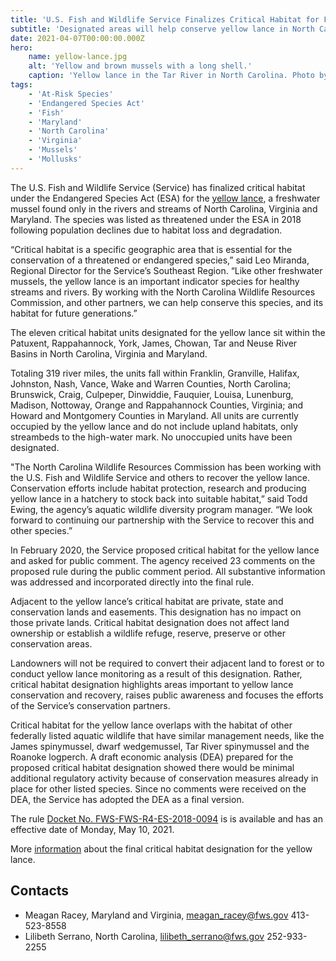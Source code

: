 ```yaml
---
title: 'U.S. Fish and Wildlife Service Finalizes Critical Habitat for Freshwater Mussel'
subtitle: 'Designated areas will help conserve yellow lance in North Carolina, Virginia and Maryland'
date: 2021-04-07T00:00:00.000Z
hero:
    name: yellow-lance.jpg
    alt: 'Yellow and brown mussels with a long shell.'
    caption: 'Yellow lance in the Tar River in North Carolina. Photo by Sarah McRae, USFWS.'
tags:
    - 'At-Risk Species'
    - 'Endangered Species Act'
    - 'Fish'
    - 'Maryland'
    - 'North Carolina'
    - 'Virginia'
    - 'Mussels'
    - 'Mollusks'
---
```


The U.S. Fish and Wildlife Service (Service) has finalized critical habitat under the Endangered Species Act (ESA) for the [yellow lance](/wildlife/mussels/yellow-lance/), a freshwater mussel found only in the rivers and streams of North Carolina, Virginia and Maryland. The species was listed as threatened under the ESA in 2018 following population declines due to habitat loss and degradation.

“Critical habitat is a specific geographic area that is essential for the conservation of a threatened or endangered species,” said Leo Miranda, Regional Director for the Service’s Southeast Region. “Like other freshwater mussels, the yellow lance is an important indicator species for healthy streams and rivers. By working with the North Carolina Wildlife Resources Commission, and other partners, we can help conserve this species, and its habitat for future generations.”

The eleven critical habitat units designated for the yellow lance sit within the Patuxent, Rappahannock, York, James, Chowan, Tar and Neuse River Basins in North Carolina, Virginia and Maryland.

Totaling 319 river miles, the units fall within Franklin, Granville, Halifax, Johnston, Nash, Vance, Wake and Warren Counties, North Carolina; Brunswick, Craig, Culpeper, Dinwiddie, Fauquier, Louisa, Lunenburg, Madison, Nottoway, Orange and Rappahannock Counties, Virginia; and Howard and Montgomery Counties in Maryland. All units are currently occupied by the yellow lance and do not include upland habitats, only streambeds to the high-water mark. No unoccupied units have been designated.

"The North Carolina Wildlife Resources Commission has been working with the U.S. Fish and Wildlife Service and others to recover the yellow lance. Conservation efforts include habitat protection, research and producing yellow lance in a hatchery to stock back into suitable habitat,” said Todd Ewing, the agency’s aquatic wildlife diversity program manager. “We look forward to continuing our partnership with the Service to recover this and other species.”

In February 2020, the Service proposed critical habitat for the yellow lance and asked for public comment. The agency received 23 comments on the proposed rule during the public comment period. All substantive information was addressed and incorporated directly into the final rule.

Adjacent to the yellow lance’s critical habitat are private, state and conservation lands and easements. This designation has no impact on those private lands. Critical habitat designation does not affect land ownership or establish a wildlife refuge, reserve, preserve or other conservation areas.

Landowners will not be required to convert their adjacent land to forest or to conduct yellow lance monitoring as a result of this designation. Rather, critical habitat designation highlights areas important to yellow lance conservation and recovery, raises public awareness and focuses the efforts of the Service’s conservation partners.

Critical habitat for the yellow lance overlaps with the habitat of other federally listed aquatic wildlife that have similar management needs, like the James spinymussel, dwarf wedgemussel, Tar River spinymussel and the Roanoke logperch. A draft economic analysis (DEA) prepared for the proposed critical habitat designation showed there would be minimal additional regulatory activity because of conservation measures already in place for other listed species. Since no comments were received on the DEA, the Service has adopted the DEA as a final version.

The rule [Docket No. FWS-FWS-R4-ES-2018-0094](https://www.federalregister.gov) is is available and has an effective date of Monday, May 10, 2021.

More [information](/tags/yellow-lance/) about the final critical habitat designation for the yellow lance.

## Contacts

- Meagan Racey, Maryland and Virginia, [meagan_racey@fws.gov](mailto:meagan_racey@fws.gov) 413-523-8558
- Lilibeth Serrano, North Carolina, [lilibeth_serrano@fws.gov](mailto:lilibeth_serrano@fws.gov) 252-933-2255


